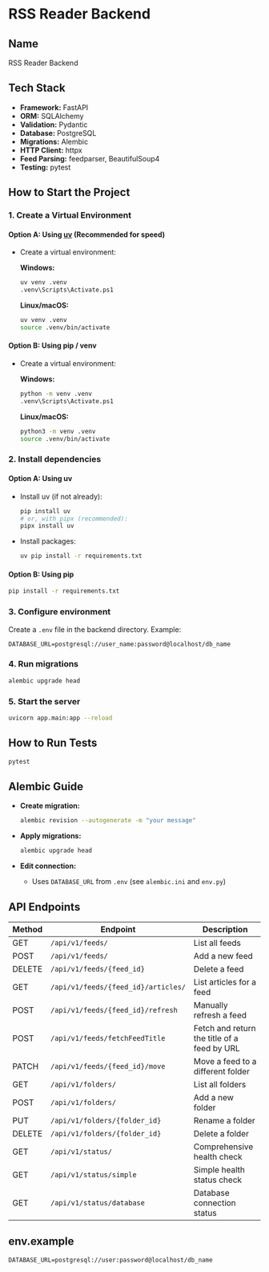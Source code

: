 # RSS Reader Backend

## Name

RSS Reader Backend

## Tech Stack

- **Framework:** FastAPI
- **ORM:** SQLAlchemy
- **Validation:** Pydantic
- **Database:** PostgreSQL
- **Migrations:** Alembic
- **HTTP Client:** httpx
- **Feed Parsing:** feedparser, BeautifulSoup4
- **Testing:** pytest

## How to Start the Project

### 1. Create a Virtual Environment

#### Option A: Using [uv](https://github.com/astral-sh/uv) (Recommended for speed)

- Create a virtual environment:

  **Windows:**

  ```sh
  uv venv .venv
  .venv\Scripts\Activate.ps1
  ```

  **Linux/macOS:**

  ```sh
  uv venv .venv
  source .venv/bin/activate
  ```

#### Option B: Using pip / venv

- Create a virtual environment:

  **Windows:**

  ```sh
  python -m venv .venv
  .venv\Scripts\Activate.ps1
  ```

  **Linux/macOS:**

  ```sh
  python3 -m venv .venv
  source .venv/bin/activate
  ```

### 2. Install dependencies

#### Option A: Using uv

- Install uv (if not already):

  ```sh
  pip install uv
  # or, with pipx (recommended):
  pipx install uv
  ```

- Install packages:

  ```sh
  uv pip install -r requirements.txt
  ```

#### Option B: Using pip

  ```sh
  pip install -r requirements.txt
  ```

### 3. Configure environment

Create a `.env` file in the backend directory. Example:

```env
DATABASE_URL=postgresql://user_name:password@localhost/db_name
```

### 4. Run migrations

```sh
alembic upgrade head
```

### 5. Start the server

```sh
uvicorn app.main:app --reload
```

## How to Run Tests

```sh
pytest
```

## Alembic Guide

- **Create migration:**

  ```sh
  alembic revision --autogenerate -m "your message"
  ```

- **Apply migrations:**

  ```sh
  alembic upgrade head
  ```

- **Edit connection:**

  - Uses `DATABASE_URL` from `.env` (see `alembic.ini` and `env.py`)

## API Endpoints

| Method | Endpoint                              | Description                                 |
|--------|----------------------------------------|---------------------------------------------|
| GET    | `/api/v1/feeds/`                      | List all feeds                              |
| POST   | `/api/v1/feeds/`                      | Add a new feed                              |
| DELETE | `/api/v1/feeds/{feed_id}`             | Delete a feed                               |
| GET    | `/api/v1/feeds/{feed_id}/articles/`   | List articles for a feed                    |
| POST   | `/api/v1/feeds/{feed_id}/refresh`     | Manually refresh a feed                     |
| POST   | `/api/v1/feeds/fetchFeedTitle`        | Fetch and return the title of a feed by URL |
| PATCH  | `/api/v1/feeds/{feed_id}/move`        | Move a feed to a different folder           |
| GET    | `/api/v1/folders/`                    | List all folders                            |
| POST   | `/api/v1/folders/`                    | Add a new folder                            |
| PUT    | `/api/v1/folders/{folder_id}`         | Rename a folder                             |
| DELETE | `/api/v1/folders/{folder_id}`         | Delete a folder                             |
| GET    | `/api/v1/status/`                     | Comprehensive health check                  |
| GET    | `/api/v1/status/simple`               | Simple health status check                  |
| GET    | `/api/v1/status/database`             | Database connection status                  |

## env.example

```env
DATABASE_URL=postgresql://user:password@localhost/db_name
```

